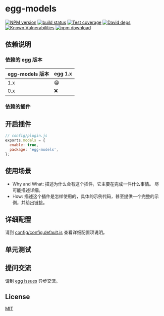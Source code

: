 # egg-models

[![NPM version][npm-image]][npm-url]
[![build status][travis-image]][travis-url]
[![Test coverage][codecov-image]][codecov-url]
[![David deps][david-image]][david-url]
[![Known Vulnerabilities][snyk-image]][snyk-url]
[![npm download][download-image]][download-url]

[npm-image]: https://img.shields.io/npm/v/egg-models.svg?style=flat-square
[npm-url]: https://npmjs.org/package/egg-models
[travis-image]: https://img.shields.io/travis/eggjs/egg-models.svg?style=flat-square
[travis-url]: https://travis-ci.org/eggjs/egg-models
[codecov-image]: https://img.shields.io/codecov/c/github/eggjs/egg-models.svg?style=flat-square
[codecov-url]: https://codecov.io/github/eggjs/egg-models?branch=master
[david-image]: https://img.shields.io/david/eggjs/egg-models.svg?style=flat-square
[david-url]: https://david-dm.org/eggjs/egg-models
[snyk-image]: https://snyk.io/test/npm/egg-models/badge.svg?style=flat-square
[snyk-url]: https://snyk.io/test/npm/egg-models
[download-image]: https://img.shields.io/npm/dm/egg-models.svg?style=flat-square
[download-url]: https://npmjs.org/package/egg-models

<!--
Description here.
-->

## 依赖说明

### 依赖的 egg 版本

egg-models 版本 | egg 1.x
--- | ---
1.x | 😁
0.x | ❌

### 依赖的插件
<!--

如果有依赖其它插件，请在这里特别说明。如

- security
- multipart

-->

## 开启插件

```js
// config/plugin.js
exports.models = {
  enable: true,
  package: 'egg-models',
};
```

## 使用场景

- Why and What: 描述为什么会有这个插件，它主要在完成一件什么事情。
尽可能描述详细。
- How: 描述这个插件是怎样使用的，具体的示例代码，甚至提供一个完整的示例，并给出链接。

## 详细配置

请到 [config/config.default.js](config/config.default.js) 查看详细配置项说明。

## 单元测试

<!-- 描述如何在单元测试中使用此插件，例如 schedule 如何触发。无则省略。-->

## 提问交流

请到 [egg issues](https://github.com/eggjs/egg/issues) 异步交流。

## License

[MIT](LICENSE)

